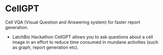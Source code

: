 # CellGPT
Cell VQA (Visual Question and Answering system) for faster report generation.
- LatchBio Hackathon
CellGPT allows you to ask questions about a cell image in an effort to reduce time consumed in mundane activities (such as graph, report generation etc).
